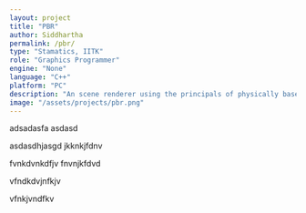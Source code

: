 ```yaml
---
layout: project
title: "PBR"
author: Siddhartha
permalink: /pbr/
type: "Stamatics, IITK"
role: "Graphics Programmer"
engine: "None"
language: "C++"
platform: "PC"
description: "An scene renderer using the principals of physically based rendering to render objects."
image: "/assets/projects/pbr.png"
---
```


adsadasfa
asdasd


asdasdhjasgd
jkknkjfdnv


fvnkdvnkdfjv
fnvnjkfdvd

vfndkdvjnfkjv

vfnkjvndfkv
